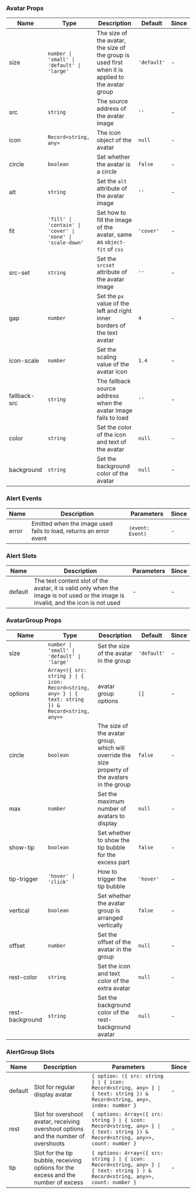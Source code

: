 ### Avatar Props

| Name         | Type                                                       | Description                                                                                        | Default     | Since |
| ------------ | ---------------------------------------------------------- | -------------------------------------------------------------------------------------------------- | ----------- | ----- |
| size         | `number \| 'small' \| 'default' \| 'large'`                | The size of the avatar, the size of the group is used first when it is applied to the avatar group | `'default'` | -     |
| src          | `string`                                                   | The source address of the avatar image                                                             | `''`        | -     |
| icon         | `Record<string, any>`                                      | The icon object of the avatar                                                                      | `null`      | -     |
| circle       | `boolean`                                                  | Set whether the avatar is a circle                                                                 | `false`     | -     |
| alt          | `string`                                                   | Set the `alt` attribute of the avatar image                                                        | `''`        | -     |
| fit          | `'fill' \| 'contain' \| 'cover' \| 'none' \| 'scale-down'` | Set how to fill the image of the avatar, same as `object-fit` of `css`                             | `'cover'`   | -     |
| src-set      | `string`                                                   | Set the `srcset` attribute of the avatar image                                                     | `''`        | -     |
| gap          | `number`                                                   | Set the `px` value of the left and right inner borders of the text avatar                          | `4`         | -     |
| icon-scale   | `number`                                                   | Set the scaling value of the avatar icon                                                           | `1.4`       | -     |
| fallback-src | `string`                                                   | The fallback source address when the avatar image fails to load                                    | `''`        | -     |
| color        | `string`                                                   | Set the color of the icon and text of the avatar                                                   | `null`      | -     |
| background   | `string`                                                   | Set the background color of the avatar                                                             | `null`      | -     |

### Alert Events

| Name  | Description                                                       | Parameters       | Since |
| ----- | ----------------------------------------------------------------- | ---------------- | ----- |
| error | Emitted when the image used fails to load, returns an error event | `(event: Event)` | -     |

### Alert Slots

| Name    | Description                                                                                                                        | Parameters | Since |
| ------- | ---------------------------------------------------------------------------------------------------------------------------------- | ---------- | ----- |
| default | The text content slot of the avatar, it is valid only when the image is not used or the image is invalid, and the icon is not used | -          | -     |

### AvatarGroup Props

| Name            | Type                                                                                                  | Description                                                                                     | Default     | Since |
| --------------- | ----------------------------------------------------------------------------------------------------- | ----------------------------------------------------------------------------------------------- | ----------- | ----- |
| size            | `number \| 'small' \| 'default' \| 'large'`                                                           | Set the size of the avatar in the group                                                         | `'default'` | -     |
| options         | `Array<({ src: string } \| { icon: Record<string, any> } \| { text: string }) & Record<string, any>>` | avatar group options                                                                            | `[]`        | -     |
| circle          | `boolean`                                                                                             | The size of the avatar group, which will override the size property of the avatars in the group | `false`     | -     |
| max             | `number`                                                                                              | Set the maximum number of avatars to display                                                    | `null`      | -     |
| show-tip        | `boolean`                                                                                             | Set whether to show the tip bubble for the excess part                                          | `false`     | -     |
| tip-trigger     | `'hover' \| 'click'`                                                                                  | How to trigger the tip bubble                                                                   | `'hover'`   | -     |
| vertical        | `boolean`                                                                                             | Set whether the avatar group is arranged vertically                                             | `false`     | -     |
| offset          | `number`                                                                                              | Set the offset of the avatar in the group                                                       | `null`      | -     |
| rest-color      | `string`                                                                                              | Set the icon and text color of the extra avatar                                                 | `null`      | -     |
| rest-background | `string`                                                                                              | Set the background color of the rest-background avatar                                          | `null`      | -     |

### AlertGroup Slots

| Name    | Description                                                                         | Parameters                                                                                                                         | Since |
| ------- | ----------------------------------------------------------------------------------- | ---------------------------------------------------------------------------------------------------------------------------------- | ----- |
| default | Slot for regular display avatar                                                     | `{ option: ({ src: string } \| { icon: Record<string, any> } \| { text: string }) & Record<string, any>, index: number }`          | -     |
| rest    | Slot for overshoot avatar, receiving overshoot options and the number of overshoots | `{ options: Array<({ src: string } \| { icon: Record<string, any> } \| { text: string }) & Record<string, any>>, count: number }`  | -     |
| tip     | Slot for the tip bubble, receiving options for the excess and the number of excess  | `{ options: Array<({ src: string } \| { icon: Record<string, any> } \| { text: string } ) & Record<string, any>>, count: number }` | -     |
